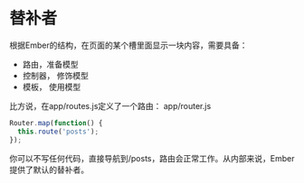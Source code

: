 # 替补者

根据Ember的结构，在页面的某个槽里面显示一块内容，需要具备：

* 路由，准备模型
* 控制器， 修饰模型
* 模板， 使用模型

比方说，在app/routes.js定义了一个路由：
app/router.js
```javascript
Router.map(function() {
  this.route('posts');
});
```

你可以不写任何代码，直接导航到/posts，路由会正常工作。从内部来说，Ember提供了默认的替补者。
